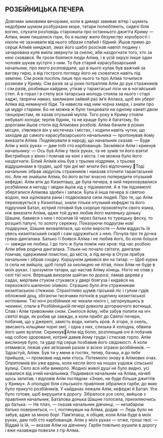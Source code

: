 ## РОЗБІЙНИЦЬКА ПЕЧЕРА
Довгими зимовими вечорами, коли в димарі завиває вітер і шумить недобрим шумом розбурхане море, татари полюбляють, сидячі біля вогню, слухати розповідь старожила про останнього джигіта Криму — Аліма, яким пишалися гори, бо в ньому жило безумство хоробрості і ніколи не зазнавали від нього образи слабий і бідний.
Йшов прямо до серця Алімів кинджал, змах його шаблі розсікав навпіл людину і зачарована куля вміла звернути за скелю, аби наздогнати того, хто за нею сховався.
Як грози боялися люди Аліма, і в усій окрузі лише один чоловік шукав зустрічі з ним. То був старий карасубазарський начальник, про якого розповідали, що в нього кулак був важчий за вагову гирю, а від гострого погляду його не сховатися навіть під землею.
Сім років поспіль лише про нього та про Аліма точилися розмови у Криму. Сім разів за ці роки потрапляв Алім до рук стражників і сім разів, розбивши кайдани, утікав у тарактаські ліси чи в ногайський степ. А в горах і в степу вся татарська молодь стояла за нього і старі хаджі, творячи намаз, закликали зайвий раз ім’я Аллаха, щоб він уберіг Аліма від неминучої біди. Та нависла над ним чорна хмара, і знали про це мудрі старики. Бо не можна ж було танцювати на одному канаті двом танцюристам, як казав отузький мулла.
Того року в Криму стояли небувалі холоди; терпів бідняк, та не краще було й багатому, бо дорогами йшов стогін від Алімових розбоїв.
Аліма бачили в різних місцях, з’являвся він у містечках і містах, і ходили навіть чутки, що заходив до самого карасубазарського начальника — пропонував йому виказати Аліма.
Подейкували в народі, що начальник сказав:
— Буде Алім у моїх руках — дам тобі сто карбованців.
Засміявся Алім і крикнув начальнику:
— Ось був Алім у твоїх руках, та не зумів ти його взяти!
Вистрибнув у вікно і помчав на коні з міста. І не можна
було його наздогнати. Білий Алімів кінь був з трьома ніздрями, з трьома віддушинами в грудях, щоб три дні міг мчати без відпочинку.Тоді начальник зібрав звідусіль стражників і наказав оточити тарактаський ліс. Але не знайшли Аліма, бо його встиг вчасно попередити отузький кефеджі. Алім втік до Кизилташу, де була печера, в якій переховувалися розбійники в негоду і звідки йшов хід у підземелля. А в тім підземеллі зберігалися Алімова здобич і запаси. Була й інша печера зі святою водою, яка зцілювала рани і подвоювала сили людей.
Про те, що Алім переховується у Кизилташі, знали тільки отузький кефеджі та його підручний Батал, котрий готовий був скоріше проковтнути свого язика, ніж виказати Аліма, адже той дуже любив його маленьку доньку Шашне, бавився з нею і посилав їй через батька то турецьку феску, то розшиті папучі, то золоту сережку. Показуючи подругам нові подарунки, Шашне вихвалялася, що коли виросте — Алім віддасть їй увесь кизилтаський скарб і сам одружиться з нею.
Почула про те дочка грека-дангалака. Батько її боявся Аліма і не любив його, бо коли боїшся — завжди не любиш. І до того ж була поміж них кров: під час розбою Алім вбив родича дангалака. Тільки-но почало світати, дангалак помчав, одержимий помстою, до міста, а під вечір в Отузи прибув начальник і зібрав сходку.
Коршуном дивився він на татар:
— Щоб курка із села не вийшла, щоб голуб за околицею не літав, поки Алім не буде в моїх руках.
І зрозуміли татари, що настав Аліму кінець. Ніхто не спав у селі тієї ночі. Верещав вихором шайтан по дорозі, ламав дерева у садах, мертвим стуком стукався у двері боягуза і кидався на перехожого шаленою зливою.
Страшно було йти стражникам кизилтаською стежкою. Страхітливо шумів гірський ліс і гулом гудів обложний дощ, збігаючи тисячами потоків в ущелину кизилтаської котловини.
Тієї ночі розбійники не чекали нікого і, загорнувшись в чекмені, спали в Розбійницькій печері довкола догораючого вогнища.
Спав і Алім тривожним сном. Снилося йому, ніби забув попити на ніч святої води, як робив це завжди, а коли прибіг до Святої печери, побачив, що у джерелі, замість води, кипить кров. А згори, зі скель, звисають кільцями чорні змії, і одна з них, слизька й холодна, обвила його шию вузлом. СкрикнувАлім від болю, розплющив очі й побачив над собою здорованя, котрий давив йому груди і стискав горло.
Алім вислизнув було, та удар під серце позбавив його свідомості. А коли отямився, лежав уже зв’язаний разом зі всією зграєю розбійників.
— Здрастуй, Аліме. Був ти у мене в гостях, тепер, бачиш, я до тебе прийшов, — промовив над ним хтось.
Потемніло знову в Алімових очах. Опритомнів він уже вдень, коли несли його на ношах уздовж сільської вулиці. Село все ніби вимерло. Жодної живої душі не було видно, усі ховалися від очей начальника.
Подивився начальник на Аліма, начеб щось запитав, і відповів Алім поглядом: «Знаю, не буде більше джигітів у Криму».
А ополудні біля сільського правління зібралися гарби, до яких було прикуто розбійників. У кайданах лежали Алім, кефеджі й Батал. Усе було готове, щоб вирушити в дорогу. Зібралося усе село, вийшов з правління начальник. Баталова донька Шашне голосила, прихиляючись до батька.
— Не плач, — сказав начальник дівчинці, — незабаром батько повернеться, — і, поглянувши на Аліма, додав: — Ледь було не забув, адже за мною борг. Пам’ятаєш, я обіцяв, коли Алім буде в моїх руках, дам тобі сто карбованців. Алім у моїх руках — отже, гроші твої.
— Віддай їх їй, — вказав Алім на дівчинку.
Гарби повільно рушили в дорогу і вже назавжди повезли з гір Аліма.
